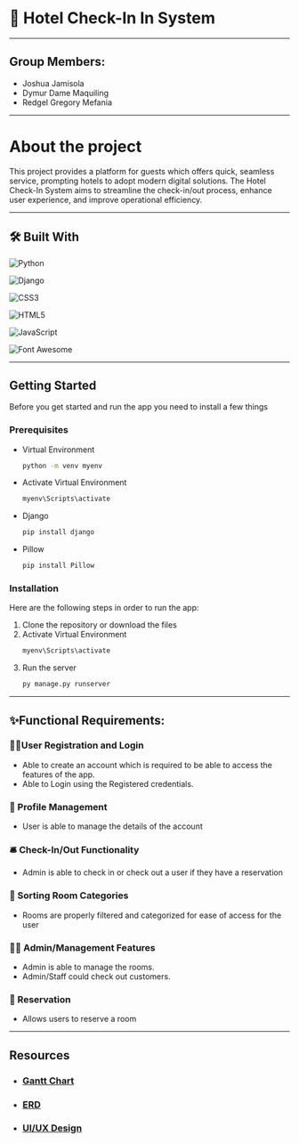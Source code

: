 # 🏨 Hotel Check-In In System
---
## Group Members:
- Joshua Jamisola
- Dymur Dame Maquiling
- Redgel Gregory Mefania

---

# About the project
This project provides a platform for guests which offers quick, seamless service,
prompting hotels to adopt modern digital solutions. The Hotel Check-In System aims
to streamline the check-in/out process, enhance user experience, and improve
operational efficiency. 

---

## 🛠️ Built With 

![Python](https://img.shields.io/badge/Python-3776AB?style=for-the-badge&logo=python&logoColor=white)

![Django](https://img.shields.io/badge/Django-092E20?style=for-the-badge&logo=django&logoColor=white)

![CSS3](https://img.shields.io/badge/CSS3-1572B6?style=for-the-badge&logo=css3&logoColor=white)

![HTML5](https://img.shields.io/badge/HTML5-E34F26?style=for-the-badge&logo=html5&logoColor=white)

![JavaScript](https://img.shields.io/badge/JavaScript-F7DF1E?style=for-the-badge&logo=javascript&logoColor=black)

![Font Awesome](https://img.shields.io/badge/Font%20Awesome-339AF0?style=for-the-badge&logo=fontawesome&logoColor=white)

---
## Getting Started

Before you get started and run the app you need to install a few things

### Prerequisites

* Virtual Environment
  ```sh
  python -m venv myenv
  ```
* Activate Virtual Environment
  ```sh
  myenv\Scripts\activate
  ```
* Django
  ```sh
  pip install django
  ```
* Pillow
  ```sh
  pip install Pillow
  ```

### Installation
Here are the following steps in order to run the app:

1. Clone the repository or download the files
2. Activate Virtual Environment
   ```sh
   myenv\Scripts\activate
   ```
3. Run the server
   ```sh
   py manage.py runserver
   ```
---

## ✨Functional Requirements:
### 🧑‍💻User Registration and Login
+ Able to create an account which is required to be able to access the features of the app.
+ Able to Login using the Registered credentials.

### 👤 Profile Management
+ User is able to manage the details of the account

### 🛎️ Check-In/Out Functionality
+ Admin is able to check in or check out a user if they have a reservation

### 📝 Sorting Room Categories
+ Rooms are properly filtered and categorized for ease of access for the user

### 👨‍💼 Admin/Management Features
+ Admin is able to manage the rooms.
+ Admin/Staff could check out customers.

### 📅 Reservation
+ Allows users to reserve a room


---

## Resources
+ ### <a href="https://github.com/DymurBoi/HotelCheckIn/blob/main/documents/Hotel%20Check-In%20System%20Gantt%20Chart.png">Gantt Chart</a>
+ ### <a href="https://github.com/DymurBoi/HotelCheckIn/blob/main/documents/Hotel%20Check-In%20System%20ERD.png">ERD</a>
+ ### <a href="https://github.com/DymurBoi/HotelCheckIn/blob/main/documents/Hotel%20Check-In%20System%20Design.pdf">UI/UX Design</a>

